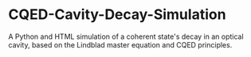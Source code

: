 # CQED-Cavity-Decay-Simulation
A Python and HTML simulation of a coherent state's decay in an optical cavity, based on the Lindblad master equation and CQED principles.
